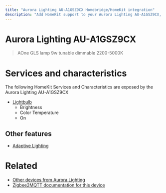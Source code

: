 ```yaml
---
title: "Aurora Lighting AU-A1GSZ9CX Homebridge/HomeKit integration"
description: "Add HomeKit support to your Aurora Lighting AU-A1GSZ9CX, using Homebridge, Zigbee2MQTT and homebridge-z2m."
---
```

<!---
This file has been GENERATED using src/docgen/docgen.ts
DO NOT EDIT THIS FILE MANUALLY!
-->
# Aurora Lighting AU-A1GSZ9CX
> AOne GLS lamp 9w tunable dimmable 2200-5000K


# Services and characteristics
The following HomeKit Services and Characteristics are exposed by
the Aurora Lighting AU-A1GSZ9CX

* [Lightbulb](../../light.md)
  * Brightness
  * Color Temperature
  * On

## Other features
* [Adaptive Lighting](../../light.md)

# Related
* [Other devices from Aurora Lighting](../index.md#aurora_lighting)
* [Zigbee2MQTT documentation for this device](https://www.zigbee2mqtt.io/devices/AU-A1GSZ9CX.html)